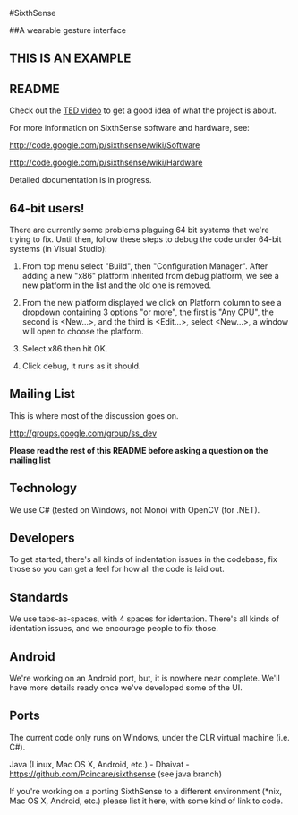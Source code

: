 #SixthSense

##A wearable gesture interface


THIS IS AN EXAMPLE
------

README
------

Check out the [TED video](http://www.ted.com/talks/pranav_mistry_the_thrilling_potential_of_sixthsense_technology.html) to get a good idea of what the project is about.

For more information on SixthSense software and hardware, see:

 <http://code.google.com/p/sixthsense/wiki/Software>

 <http://code.google.com/p/sixthsense/wiki/Hardware>

Detailed documentation is in progress.

64-bit users!
-------------

There are currently some problems plaguing 64 bit systems that we're trying to
fix. Until then, follow these steps to debug the code under 64-bit systems (in
Visual Studio):

1. From top menu select "Build", then "Configuration Manager". After adding a
new "x86" platform inherited from debug platform, we see a new platform in the
list and the old one is removed. 

2. From the new platform displayed we click on Platform column to see a
dropdown containing 3 options "or more", the first is "Any CPU", the second is
<New...>, and the third is <Edit...>, select <New...>, a window will
open to choose the platform.

3. Select x86 then hit OK.

4. Click debug, it runs as it should.

Mailing List
------------

This is where most of the discussion goes on.

<http://groups.google.com/group/ss_dev>

**Please read the rest of this README before asking a question on the mailing list**

Technology
-----------

We use C# (tested on Windows, not Mono) with OpenCV (for .NET).

Developers
----------

To get started, there's all kinds of indentation issues in the codebase, fix
those so you can get a feel for how all the code is laid out.

Standards
---------

We use tabs-as-spaces, with 4 spaces for identation. There's all kinds of
identation issues, and we encourage people to fix those.


Android
-------

We're working on an Android port, but, it is nowhere near complete. We'll have more details ready once we've developed some of the UI.

Ports
-----

The current code only runs on Windows, under the CLR virtual machine (i.e. C#).

Java (Linux, Mac OS X, Android, etc.) - Dhaivat - https://github.com/Poincare/sixthsense (see java branch)

If you're working on a porting SixthSense to a different environment
(*nix, Mac OS X, Android, etc.) please list it here, with some kind of link to
code.


